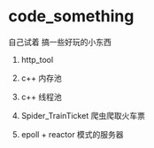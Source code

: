 # code_something
自己试着 搞一些好玩的小东西

1. http_tool

2. c++ 内存池

3. c++ 线程池

4. Spider_TrainTicket 爬虫爬取火车票

5. epoll + reactor 模式的服务器
